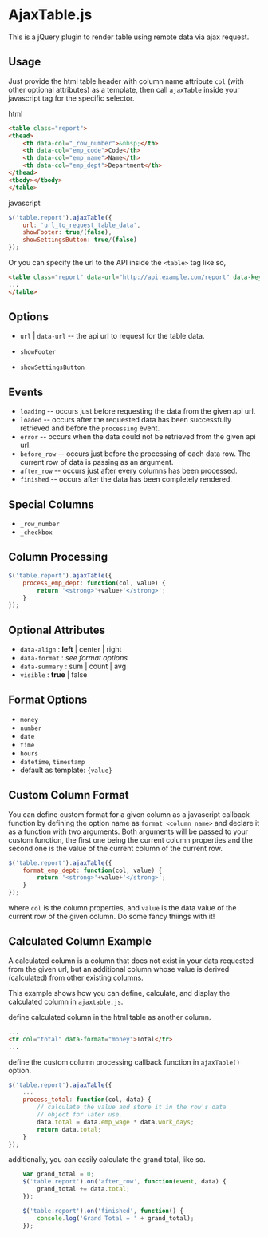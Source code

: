 AjaxTable.js
============

This is a jQuery plugin to render table using remote data via ajax request.

Usage
-----

Just provide the html table header with column name attribute `col` (with other optional attributes) as a template, then call `ajaxTable` inside your javascript tag for the specific selector.

html
```html
<table class="report">
<thead>
    <th data-col="_row_number">&nbsp;</th>
    <th data-col="emp_code">Code</th>
    <th data-col="emp_name">Name</th>
    <th data-col="emp_dept">Department</th>
</thead>
<tbody></tbody>
</table>
```


javascript  
```js
$('table.report').ajaxTable({
    url: 'url_to_request_table_data',
    showFooter: true/(false),
    showSettingsButton: true/(false)
});
```

Or you can specify the url to the API inside the `<table>` tag like so,

```html
<table class="report" data-url="http://api.example.com/report" data-key"items">
...
</table>
```


Options
-------
- `url` | `data-url` -- the api url to request for the table data.

- `showFooter`

- `showSettingsButton`


Events
------
- `loading` -- occurs just before requesting the data from the given api url.
- `loaded` -- occurs after the requested data has been successfully retrieved and before the `processing` event.
- `error` -- occurs when the data could not be retrieved from the given api url.
- `before_row` -- occurs just before the processing of each data row. The current row of data is passing as an argument.
- `after_row` -- occurs just after every columns has been processed.
- `finished` -- occurs after the data has been completely rendered.

Special Columns
--------------

- `_row_number`
- `_checkbox`


Column Processing
-----------------
```js
$('table.report').ajaxTable({
    process_emp_dept: function(col, value) {
        return '<strong>'+value+'</strong>';
    }
});
```

Optional Attributes
--------------

- `data-align` : __left__ | center | right
- `data-format` : *see format options*
- `data-summary` : sum | count | avg
- `visible` : __true__ | false

Format Options
--------------
- `money`
- `number`
- `date`
- `time`
- `hours`
- `datetime`, `timestamp`
- default as template: `{value}`

Custom Column Format
-------------
You can define custom format for a given column as a javascript callback function by defining the option name as `format_<column_name>` and declare it as a function with two arguments. Both arguments will be passed to your custom function, the first one being the current column properties and the second one is the value of the current column of the current row.

```js
$('table.report').ajaxTable({
    format_emp_dept: function(col, value) {
        return '<strong>'+value+'</strong>';
    }
});
```

where `col` is the column properties, and `value` is the data value of the current row of the given column. Do some fancy thiings with it!

Calculated Column Example
-----
A calculated column is a column that does not exist in your data requested from the given url, but an additional column whose value is derived (calculated) from other existing columns.

This example shows how you can define, calculate, and display the calculated column in `ajaxtable.js`.

define calculated column in the html table as another column.

```html
...  
<tr col="total" data-format="money">Total</tr>
...  
```

define the custom column processing callback function in `ajaxTable()` option.

```js
$('table.report').ajaxTable({
    ...
    process_total: function(col, data) {
        // calculate the value and store it in the row's data
        // object for later use.
        data.total = data.emp_wage * data.work_days;
        return data.total;
    }
});
```

additionally, you can easily calculate the grand total, like so.

```js
    var grand_total = 0;
    $('table.report').on('after_row', function(event, data) {
        grand_total += data.total;
    });

    $('table.report').on('finished', function() {
        console.log('Grand Total = ' + grand_total);
    });
```

